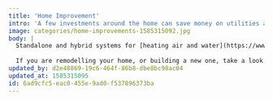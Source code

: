 ```yaml
---
title: 'Home Improvement'
intro: 'A few investments around the home can save money on utilities and reduce your footprint.'
image: categories/home-improvements-1585315092.jpg
body: |
  Standalone and hybrid systems for [heating air and water](https://www.greenbuilt.org/articles/134-solar-heated-water-with-radiant-floor-heat/), even cooling interior spaces can help drastically reduce your carbon footprint and save you money on utility costs over time.
  
  If you are remodelling your home, or building a new one, take a look at these ideas. Contrary to popular belief, environmentally friendly systems are not always more expensive than grid-tied systems. Thanks to a wide variety of [tax rebates](https://www.energystar.gov/rebate-finder), incentive programs, and grants, in many countries these resource efficient upgrades are accessible to folks on lower budgets.
updated_by: d2e48869-19c6-464f-86b8-dbe8bc98ac04
updated_at: 1585315095
id: 6ad9cfc5-eac0-455e-9ad0-f537896373ba
---
```

